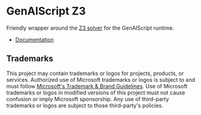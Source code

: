 # GenAIScript Z3

Friendly wrapper around the [Z3 solver](https://github.com/Z3Prover/z3) for the GenAIScript runtime.

- [Documentation](https://microsoft.github.io/genaiscript/runtime/z3/)

## Trademarks

This project may contain trademarks or logos for projects, products, or services. Authorized use of Microsoft
trademarks or logos is subject to and must follow
[Microsoft's Trademark & Brand Guidelines](https://www.microsoft.com/en-us/legal/intellectualproperty/trademarks/usage/general).
Use of Microsoft trademarks or logos in modified versions of this project must not cause confusion or imply Microsoft sponsorship.
Any use of third-party trademarks or logos are subject to those third-party's policies.
